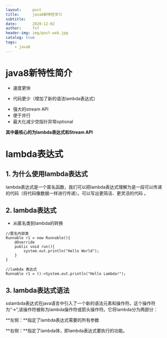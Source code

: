 ```yaml
---
layout:     post
title:      java8新特性学习
subtitle:   
date:       2020-12-02
author:     fxf
header-img: img/post-web.jpg
catalog: true
tags:
    - java8
---
```



# java8新特性简介

+ 速度更快

+ 代码更少（增加了新的语法lambda表达式）

- 强大的stream API
- 便于并行
- 最大化减少空指针异常optional

**其中最核心的为lambda表达式和Stream API**

# lambda表达式

## 1. 为什么使用lambda表达式

lambda表达式是一个匿名函数，我们可以把lambda表达式理解为是一段可以传递的代码（将代码像数据一样进行传递）。可以写出更简洁、更灵活的代码 。

## 2. lambda表达式

- 从匿名类到lambda的转换

```
//匿名内部类
Runnable r1 = new Runnable(){
	@Override
	public void run(){
		system.out.println("Hello World");
	}
}

//lambda 表达式
Runnable r1 = ()->System.out.println("Hello Lambda!");
```

##  3. lambda表达式语法

sslambda表达式在java语言中引入了一个新的语法元素和操作符。这个操作符为“->”,该操作符被称为lambda操作符或箭头操作符。它将lambda分为两部分：

**左侧：**指定了lambda表达式需要的所有参数

**右侧：**指定了lambda体，即lambda表达式要执行的功能。

